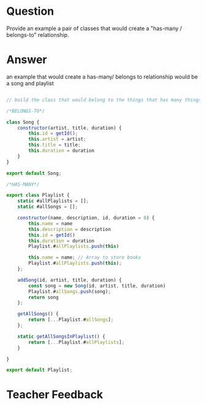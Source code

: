 # Question

Provide an example a pair of classes that would create a "has-many / belongs-to" relationship.

# Answer
an example that would create a has-many/ belongs to relationship would be a song and playlist 

```js 

// build the class that would belong to the things that has many things

/*BELONGS-TO*/

class Song {
    constructor(artist, title, duration) {
        this.id = getId();
        this.artist = artist;
        this.title = title;
        this.duration = duration
    }
}

export default Song;

/*HAS-MANY*/

export class Playlist {
    static #allPlaylists = [];
    static #allSongs = [];

    constructor(name, description, id, duration = 0) {
        this.name = name
        this.description = description
        this.id = getId()
        this.duration = duration
        Playlist.#allPlaylists.push(this)

        this.name = name; // Array to store books
        Playlist.#allPlaylists.push(this);
    };

    addSong(id, artist, title, duration) {
        const song = new Song(id, artist, title, duration)
        Playlist.#allSongs.push(song);
        return song
    };

    getAllSongs() {
        return [...Playlist.#allSongs];
    };

    static getAllSongsInPlaylist() {
        return [...Playlist.#allPlaylists];
    }

}

export default Playlist; 

```


# Teacher Feedback